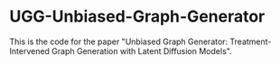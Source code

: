 # UGG-Unbiased-Graph-Generator
 This is the code for the paper "Unbiased Graph Generator: Treatment-Intervened Graph Generation with Latent Diffusion Models".
